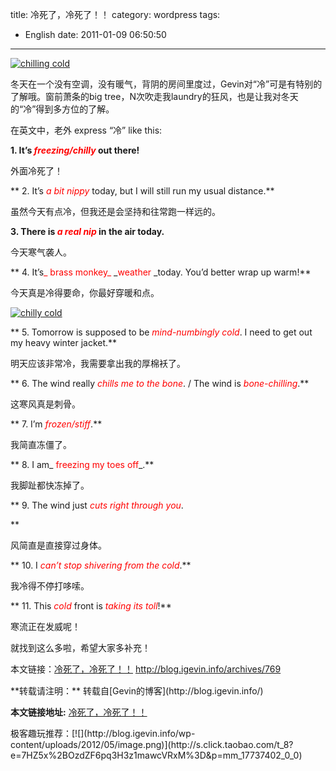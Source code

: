 title: 冷死了，冷死了！！
category: wordpress
tags:
- English
date: 2011-01-09 06:50:50
---

[![chilling cold](http://1hebha.bay.livefilestore.com/y1pRNAxm2ibrDEcOUoCTV-KnscX9Vaj6VCIv2LvVOVDRBZIrh32u5ANGy48aBoAR8iLb3ZHtWG2Tu6JCF2HTXseduEfEsZa3TsQ/cold.jpg?psid=1 "chilling cold")](http://blog.igevin.info/archives/769 "chilly cold")

冬天在一个没有空调，没有暖气，背阴的房间里度过，Gevin对“冷”可是有特别的了解哦。窗前萧条的big tree，N次吹走我laundry的狂风，也是让我对冬天的“冷”得到多方位的了解。

在英文中，老外 express “冷” like this:

**1\. It&#8217;s _<span style="color: #ff0000;">freezing/chilly</span>_ out there!**

外面冷死了！

** 2\. It&#8217;s <span style="color: #ff0000;">_a bit nippy_</span> today, but I will still run my usual distance.**

虽然今天有点冷，但我还是会坚持和往常跑一样远的。

**<span id="more-769"></span>3\. There is _<span style="color: #ff0000;">a real nip</span>_ in the air today.**

今天寒气袭人。

** 4\. It&#8217;s<span style="color: #ff0000;">_ brass monkey_</span> _<span style="color: #ff0000;">weather </span>_today. You&#8217;d better wrap up warm!**

今天真是冷得要命，你最好穿暖和点。

[![](http://1hebha.bay.livefilestore.com/y1pSQ2Pxi6Q4syjvMHVWVwgG95HzsCBSPR2uJ74Gae_jTJ66Usq9bCcKCdT3Z4S2pfhhXFrA0V0gAQSJIO3kqVQIPGiKkA9U7uO/cold2.jpg?psid=1 "chilly cold")](http://blog.igevin.info/archives/769)

** 5\. Tomorrow is supposed to be _<span style="color: #ff0000;">mind-numbingly cold</span>_. I need to get out my heavy winter jacket.**

明天应该非常冷，我需要拿出我的厚棉袄了。

** 6\. The wind really <span style="color: #ff0000;">_chills me to the bone_</span>. / The wind is <span style="color: #ff0000;">_bone-chilling_</span>.**

这寒风真是刺骨。

** 7\. I&#8217;m _<span style="color: #ff0000;">frozen/stiff</span>_.**

我简直冻僵了。

** 8\. I am_ <span style="color: #ff0000;">freezing my toes off</span>_.**

我脚趾都快冻掉了。

** 9\. The wind just _<span style="color: #ff0000;">cuts right through you</span>_.

**

风简直是直接穿过身体。

** 10\. I _<span style="color: #ff0000;">can&#8217;t stop shivering from the cold</span>_.**

我冷得不停打哆嗦。

** 11\. This _<span style="color: #ff0000;">cold</span>_ front is _<span style="color: #ff0000;">taking its toll</span>_!**

寒流正在发威呢！

<p>就找到这么多啦，希望大家多补充！

本文链接：[冷死了，冷死了！！](http://blog.igevin.info/archives/769 "冷死了，冷死了！！") http://blog.igevin.info/archives/769
<div style="margin-top: 15px">
<p>**转载请注明：** 转载自[Gevin的博客](http://blog.igevin.info/)

**本文链接地址:** [冷死了，冷死了！！](http://blog.igevin.info/2011/01/chrilling-cold/)

</div>
<div>
极客趣玩推荐：[![](http://blog.igevin.info/wp-content/uploads/2012/05/image.png)](http://s.click.taobao.com/t_8?e=7HZ5x%2BOzdZF6pq3H3z1mawcVRxM%3D&#038;p=mm_17737402_0_0)
</div>
